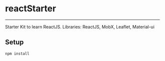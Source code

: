 # reactStarter
---
Starter Kit to learn ReactJS. Libraries: ReactJS, MobX, Leaflet, Material-ui
 
Setup
---
 
```
npm install
```